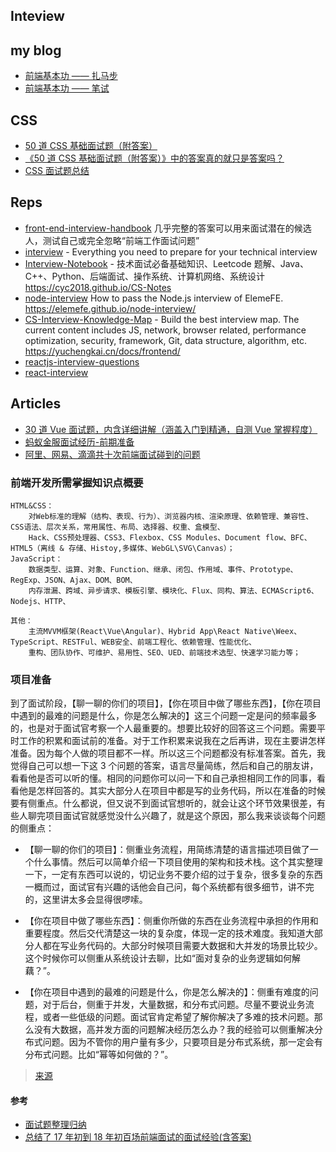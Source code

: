 ## Inteview

## my blog

- [前端基本功 —— 扎马步 ](https://github.com/yanyue404/blog/issues/4)
- [前端基本功 —— 笔试 ](https://github.com/yanyue404/blog/issues/75)

## CSS

- [50 道 CSS 基础面试题（附答案）](https://segmentfault.com/a/1190000013325778)
- [《50 道 CSS 基础面试题（附答案）》中的答案真的就只是答案吗？](https://segmentfault.com/a/1190000013860482)
- [CSS 面试题总结](https://segmentfault.com/a/1190000014459893)

## Reps

- [front-end-interview-handbook](https://github.com/yangshun/front-end-interview-handbook/blob/master/Translations/Chinese/README.md) 几乎完整的答案可以用来面试潜在的候选人，测试自己或完全忽略“前端工作面试问题”
- [interview](https://github.com/andreis/interview) - Everything you need to prepare for your technical interview
- [Interview-Notebook](https://github.com/CyC2018/Interview-Notebook) - 技术面试必备基础知识、Leetcode 题解、Java、C++、Python、后端面试、操作系统、计算机网络、系统设计 https://cyc2018.github.io/CS-Notes
- [node-interview](https://github.com/ElemeFE/node-interview) How to pass the Node.js interview of ElemeFE. https://elemefe.github.io/node-interview/
- [CS-Interview-Knowledge-Map](https://github.com/InterviewMap/CS-Interview-Knowledge-Map) - Build the best interview map. The current content includes JS, network, browser related, performance optimization, security, framework, Git, data structure, algorithm, etc. https://yuchengkai.cn/docs/frontend/
- [reactjs-interview-questions](https://github.com/sudheerj/reactjs-interview-questions)
- [react-interview](https://github.com/Pau1fitz/react-interview/blob/master/zh-cn.md)

## Articles

- [30 道 Vue 面试题，内含详细讲解（涵盖入门到精通，自测 Vue 掌握程度）](https://juejin.im/post/5d59f2a451882549be53b170)
- [蚂蚁金服面试经历-前期准备](https://juejin.im/post/5bbc90e5e51d450e9e445180?utm_source=gold_browser_extension)
- [阿里、网易、滴滴共十次前端面试碰到的问题](https://segmentfault.com/a/1190000009662029)

### 前端开发所需掌握知识点概要

```
HTML&CSS：
    对Web标准的理解（结构、表现、行为）、浏览器内核、渲染原理、依赖管理、兼容性、CSS语法、层次关系，常用属性、布局、选择器、权重、盒模型、
    Hack、CSS预处理器、CSS3、Flexbox、CSS Modules、Document flow、BFC、HTML5（离线 & 存储、Histoy,多媒体、WebGL\SVG\Canvas）；
JavaScript：
    数据类型、运算、对象、Function、继承、闭包、作用域、事件、Prototype、RegExp、JSON、Ajax、DOM、BOM、
    内存泄漏、跨域、异步请求、模板引擎、模块化、Flux、同构、算法、ECMAScript6、Nodejs、HTTP、

其他：
    主流MVVM框架(React\Vue\Angular)、Hybrid App\React Native\Weex、TypeScript、RESTFul、WEB安全、前端工程化、依赖管理、性能优化、
    重构、团队协作、可维护、易用性、SEO、UED、前端技术选型、快速学习能力等；
```

### 项目准备

到了面试阶段，【聊一聊的你们的项目】，【你在项目中做了哪些东西】，【你在项目中遇到的最难的问题是什么，你是怎么解决的】这三个问题一定是问的频率最多的，也是对于面试官考察一个人最重要的。想要比较好的回答这三个问题。需要平时工作的积累和面试前的准备。对于工作积累来说我在之后再讲，现在主要讲怎样准备。因为每个人做的项目都不一样。所以这三个问题都没有标准答案。首先，我觉得自己可以想一下这 3 个问题的答案，语言尽量简练，然后和自己的朋友讲，看看他是否可以听的懂。相同的问题你可以问一下和自己承担相同工作的同事，看看他是怎样回答的。其实大部分人在项目中都是写的业务代码，所以在准备的时候要有侧重点。什么都说，但又说不到面试官想听的，就会让这个环节效果很差，有些人聊完项目面试官就感觉没什么兴趣了，就是这个原因，那么我来谈谈每个问题的侧重点：

- 【聊一聊的你们的项目】：侧重业务流程，用简练清楚的语言描述项目做了一个什么事情。然后可以简单介绍一下项目使用的架构和技术栈。这个其实整理一下，一定有东西可以说的，切记业务不要介绍的过于复杂，很多复杂的东西一概而过，面试官有兴趣的话他会自己问，每个系统都有很多细节，讲不完的，这里讲太多会显得很啰嗦。

- 【你在项目中做了哪些东西】：侧重你所做的东西在业务流程中承担的作用和重要程度。然后交代清楚这一块的复杂度，体现一定的技术难度。我知道大部分人都在写业务代码的。大部分时候项目需要大数据和大并发的场景比较少。这个时候你可以侧重从系统设计去聊，比如“面对复杂的业务逻辑如何解藕？”。

- 【你在项目中遇到的最难的问题是什么，你是怎么解决的】：侧重有难度的问题，对于后台，侧重于并发，大量数据，和分布式问题。尽量不要说业务流程，或者一些低级的问题。面试官肯定希望了解你解决了多难的技术问题。那么没有大数据，高并发方面的问题解决经历怎么办？我的经验可以侧重解决分布式问题。因为不管你的用户量有多少，只要项目是分布式系统，那一定会有分布式问题。比如“幂等如何做的？”。

> [来源](https://juejin.im/post/5bbc90e5e51d450e9e445180)

#### 参考

- [面试题整理归纳](https://mydearest.cn/interview.html)
- [总结了 17 年初到 18 年初百场前端面试的面试经验(含答案)](https://juejin.im/post/5b44a485e51d4519945fb6b7)

